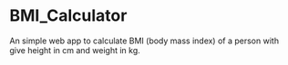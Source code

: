 # BMI_Calculator
An simple web app to calculate BMI (body mass index) of a person with give height in cm and weight in kg.
